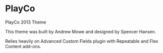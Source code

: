 PlayCo
======

PlayCo 2013 Theme

This theme was built by Andrew Mowe and designed by Spencer Hansen.

Relies heavily on Advanced Custom Fields plugin with Repeatable and Flex Content add-ons.
